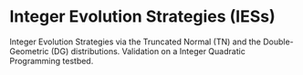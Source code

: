 # Integer Evolution Strategies (IESs)
Integer Evolution Strategies via the Truncated Normal (TN) and the Double-Geometric (DG) distributions.
Validation on a Integer Quadratic Programming testbed.

